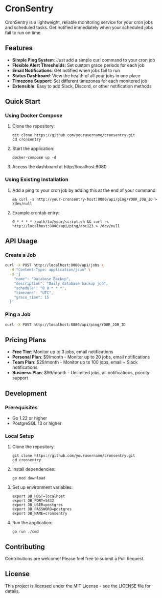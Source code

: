 # CronSentry

CronSentry is a lightweight, reliable monitoring service for your cron jobs and scheduled tasks. Get notified immediately when your scheduled jobs fail to run on time.

## Features

- **Simple Ping System**: Just add a simple curl command to your cron job
- **Flexible Alert Thresholds**: Set custom grace periods for each job
- **Email Notifications**: Get notified when jobs fail to run
- **Status Dashboard**: View the health of all your jobs in one place
- **Timezone Support**: Set different timezones for each monitored job
- **Extensible**: Easy to add Slack, Discord, or other notification methods

## Quick Start

### Using Docker Compose

1. Clone the repository:
   ```
   git clone https://github.com/yourusername/cronsentry.git
   cd cronsentry
   ```

2. Start the application:
   ```
   docker-compose up -d
   ```

3. Access the dashboard at http://localhost:8080

### Using Existing Installation

1. Add a ping to your cron job by adding this at the end of your command:
   ```
   && curl -s http://your-cronsentry-host:8080/api/ping/YOUR_JOB_ID > /dev/null
   ```

2. Example crontab entry:
   ```
   0 * * * * /path/to/your/script.sh && curl -s http://localhost:8080/api/ping/abc123 > /dev/null
   ```

## API Usage

### Create a Job

```bash
curl -X POST http://localhost:8080/api/jobs \
  -H "Content-Type: application/json" \
  -d '{
    "name": "Database Backup",
    "description": "Daily database backup job",
    "schedule": "0 0 * * *",
    "timezone": "UTC",
    "grace_time": 15
  }'
```

### Ping a Job

```bash
curl -X POST http://localhost:8080/api/ping/YOUR_JOB_ID
```

## Pricing Plans

- **Free Tier**: Monitor up to 3 jobs, email notifications
- **Personal Plan**: $9/month - Monitor up to 20 jobs, email notifications
- **Team Plan**: $29/month - Monitor up to 100 jobs, email + Slack notifications
- **Business Plan**: $99/month - Unlimited jobs, all notifications, priority support

## Development

### Prerequisites

- Go 1.22 or higher
- PostgreSQL 13 or higher

### Local Setup

1. Clone the repository:
   ```
   git clone https://github.com/yourusername/cronsentry.git
   cd cronsentry
   ```

2. Install dependencies:
   ```
   go mod download
   ```

3. Set up environment variables:
   ```
   export DB_HOST=localhost
   export DB_PORT=5432
   export DB_USER=postgres
   export DB_PASSWORD=postgres
   export DB_NAME=cronsentry
   ```

4. Run the application:
   ```
   go run ./cmd
   ```

## Contributing

Contributions are welcome! Please feel free to submit a Pull Request.

## License

This project is licensed under the MIT License - see the LICENSE file for details. 